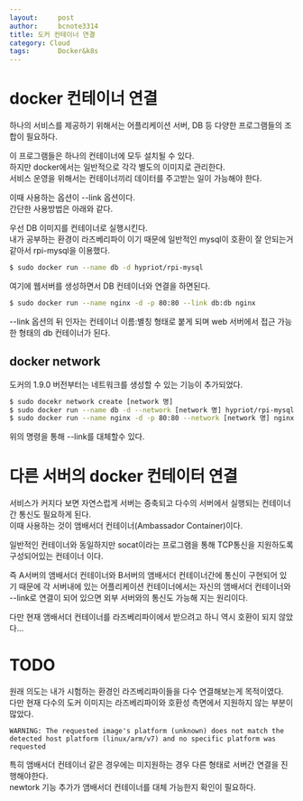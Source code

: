 ```yaml
---
layout:     post
author:     bcnote3314
title: 도커 컨테이너 연결
category: Cloud
tags: 		Docker&k8s
---
```


# docker 컨테이너 연결

하나의 서비스를 제공하기 위해서는 어플리케이션 서버, DB 등 다양한 프로그램들의 조합이 필요하다.  

이 프로그램들은 하나의 컨테이너에 모두 설치될 수 있다.  
하지만 docker에서는 일반적으로 각각 별도의 이미지로 관리한다.  
서비스 운영을 위해서는 컨테이너끼리 데이터를 주고받는 일이 가능해야 한다.  

이때 사용하는 옵션이 --link 옵션이다.  
간단한 사용방법은 아래와 같다.

우선 DB 이미지를 컨테이너로 실행시킨다.  
내가 공부하는 환경이 라즈베리파이 이기 때문에 일반적인 mysql이 호환이 잘 안되는거 같아서 rpi-mysql을 이용했다.  

```bash
$ sudo docker run --name db -d hypriot/rpi-mysql
```

여기에 웹서버를 생성하면서 DB 컨테이너와 연결을 하면된다.

```bash
$ sudo docker run --name nginx -d -p 80:80 --link db:db nginx
```

--link 옵션의 뒤 인자는 컨테이너 이름:별칭 형태로 붙게 되며 web 서버에서 접근 가능한 형태의 db 컨테이너가 된다.  

## docker network

도커의 1.9.0 버전부터는 네트워크를 생성할 수 있는 기능이 추가되었다.  

```bash
$ sudo docekr network create [network 명]
$ sudo docker run --name db -d --network [network 명] hypriot/rpi-mysql
$ sudo docker run --name nginx -d -p 80:80 --network [network 명] nginx
```

위의 명령을 통해 --link를 대체할수 있다.  


# 다른 서버의 docker 컨테이터 연결

서비스가 커지다 보면 자연스럽게 서버는 증축되고 다수의 서버에서 실행되는 컨테이너간 통신도 필요하게 된다.  
이때 사용하는 것이 앰배서더 컨테이너(Ambassador Container)이다.  

일반적인 컨테이너와 동일하지만 socat이라는 프로그램을 통해 TCP통신을 지원하도록 구성되어있는 컨테이너 이다.  

즉 A서버의 앰배서더 컨테이너와 B서버의 앰배서더 컨테이너간에 통신이 구현되어 있기 때문에 각 서버내에 있는 어플리케이션 컨테이너에서는 자신의 앰배서더 컨테이너와 --link로 연결이 되어 있으면 외부 서버와의 통신도 가능해 지는 원리이다.  

다만 현재 앰배서더 컨테이너를 라즈베리파이에서 받으려고 하니 역시 호환이 되지 않았다...


# TODO

원래 의도는 내가 시험하는 환경인 라즈베리파이들을 다수 연결해보는게 목적이였다.  
다만 현재 다수의 도커 이미지는 라즈베리파이와 호환성 측면에서 지원하지 않는 부분이 많았다.  

```
WARNING: The requested image's platform (unknown) does not match the detected host platform (linux/arm/v7) and no specific platform was requested
```

특히 앰배서더 컨테이너 같은 경우에는 미지원하는 경우 다른 형태로 서버간 연결을 진행해야한다.  
newtork 기능 추가가 앰배서더 컨테이너를 대체 가능한지 확인이 필요하다.  